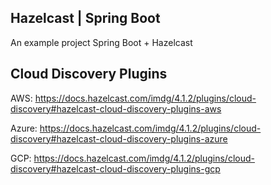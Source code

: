 Hazelcast | Spring Boot 
------------------------------------------------
An example project Spring Boot + Hazelcast

Cloud Discovery Plugins
---------------------------------------
AWS:
https://docs.hazelcast.com/imdg/4.1.2/plugins/cloud-discovery#hazelcast-cloud-discovery-plugins-aws

Azure:
https://docs.hazelcast.com/imdg/4.1.2/plugins/cloud-discovery#hazelcast-cloud-discovery-plugins-azure

GCP:
https://docs.hazelcast.com/imdg/4.1.2/plugins/cloud-discovery#hazelcast-cloud-discovery-plugins-gcp
